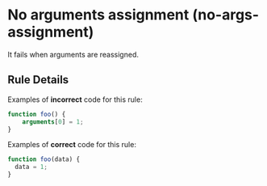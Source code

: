 # No arguments assignment (no-args-assignment)

It fails when arguments are reassigned.

## Rule Details

Examples of **incorrect** code for this rule:

```js
function foo() {
	arguments[0] = 1;
}
```

Examples of **correct** code for this rule:

```js
function foo(data) {
  data = 1;
}
```
